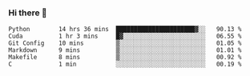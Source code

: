 ### Hi there 👋

<!--START_SECTION:waka-->

```text
Python        14 hrs 36 mins  ██████████████████████▓░░   90.13 %
Cuda          1 hr 3 mins     █▓░░░░░░░░░░░░░░░░░░░░░░░   06.55 %
Git Config    10 mins         ▒░░░░░░░░░░░░░░░░░░░░░░░░   01.05 %
Markdown      9 mins          ▒░░░░░░░░░░░░░░░░░░░░░░░░   01.01 %
Makefile      8 mins          ▒░░░░░░░░░░░░░░░░░░░░░░░░   00.92 %
C             1 min           ░░░░░░░░░░░░░░░░░░░░░░░░░   00.19 %
```

<!--END_SECTION:waka-->
